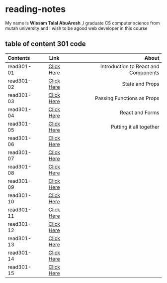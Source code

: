 # reading-notes

My name is **Wissam Talal AbuAresh** ,I graduate CS computer science from mutah university and i wish to be agood web developer in this course


## table of content 301 code

| Contents    | Link        |   About   |
| :---        |    :----:   |          ---: |
| read301-01    | [Click Here](https://wissamtalal9.github.io/reading301-note/read301-1) | Introduction to React and Components |
| read301-02    | [Click Here](https://wissamtalal9.github.io/reading301-note/read301-2) | State and Props |
| read301-03     | [Click Here](https://wissamtalal9.github.io/reading301-note/read301-3) | Passing Functions as Props |
| read301-04     | [Click Here](https://wissamtalal9.github.io/reading301-note/read301-4) | React and Forms |
| read301-05    | [Click Here](https://wissamtalal9.github.io/reading301-note/read301-5) | Putting it all together |
| read301-06    | [Click Here](https://wissamtalal9.github.io/reading301-note/read301-6) | |
| read301-07    | [Click Here](https://wissamtalal9.github.io/reading301-note/read301-7) |  |
| read301-08    | [Click Here](https://wissamtalal9.github.io/reading301-note/read301-8) |  |
| read301-09    | [Click Here](https://wissamtalal9.github.io/reading301-note/read301-9) | |
| read301-10    | [Click Here](https://wissamtalal9.github.io/reading301-note/read301-10) |  |
| read301-11    | [Click Here](https://wissamtalal9.github.io/reading301-note/read301-11) |  |
| read301-12    | [Click Here](https://wissamtalal9.github.io/reading301-note/read301-12) |  |
| read301-13    | [Click Here](https://wissamtalal9.github.io/reading301-note/read301-13) |  |
| read301-14    | [Click Here](https://wissamtalal9.github.io/reading301-note/read301-14) |  |
| read301-15    | [Click Here](https://wissamtalal9.github.io/reading301-note/read301-15) |  |
